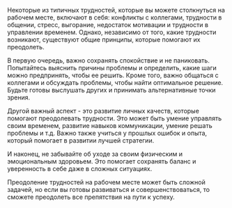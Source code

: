 Некоторые из типичных трудностей, которые вы можете столкнуться на рабочем месте, включают в себя: конфликты с коллегами, трудности в общении, стресс, выгорание, недостаток мотивации и трудности в управлении временем. Однако, независимо от того, какие трудности возникают, существуют общие принципы, которые помогают их преодолеть.

В первую очередь, важно сохранять спокойствие и не паниковать. Попытайтесь выяснить причины проблемы и определить, какие шаги можно предпринять, чтобы ее решить. Кроме того, важно общаться с коллегами и обсуждать проблемы, чтобы найти оптимальное решение. Будьте готовы выслушать других и принимать альтернативные точки зрения.

Другой важный аспект - это развитие личных качеств, которые помогают преодолевать трудности. Это может быть умение управлять своим временем, развитие навыков коммуникации, умение решать проблемы и т.д. Важно также учиться у прошлых ошибок и опыта, который помогает в развитии лучшей стратегии.

И наконец, не забывайте об уходе за своим физическим и эмоциональным здоровьем. Это помогает сохранять баланс и уверенность в себе даже в сложных ситуациях.

Преодоление трудностей на рабочем месте может быть сложной задачей, но если вы готовы развиваться и совершенствоваться, то сможете преодолеть все препятствия на пути к успеху.